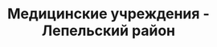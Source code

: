 ---
district_id: 2-11-0
district_name: Лепельский район
title: Медицинские учреждения - Лепельский район
---